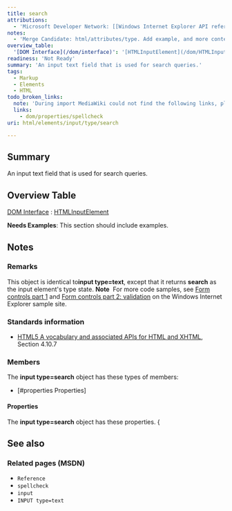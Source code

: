 ```yaml
---
title: search
attributions:
  - 'Microsoft Developer Network: [[Windows Internet Explorer API reference](http://msdn.microsoft.com/en-us/library/ie/hh828809%28v=vs.85%29.aspx) Article]'
notes:
  - 'Merge Candidate: html/attributes/type. Add example, and more contents.'
overview_table:
  '[DOM Interface](/dom/interface)': '[HTMLInputElement](/dom/HTMLInputElement)'
readiness: 'Not Ready'
summary: 'An input text field that is used for search queries.'
tags:
  - Markup
  - Elements
  - HTML
todo_broken_links:
  note: 'During import MediaWiki could not find the following links, please fix and adjust this list.'
  links:
    - dom/properties/spellcheck
uri: html/elements/input/type/search

---
```

## Summary

An input text field that is used for search queries.

## Overview Table

[DOM Interface](/dom/interface)
:   [HTMLInputElement](/dom/HTMLInputElement)

**Needs Examples**: This section should include examples.

## Notes

### Remarks

This object is identical to**input type=text**, except that it returns **search** as the input element's type state. **Note**  For more code samples, see [Form controls part 1](http://go.microsoft.com/fwlink/p/?LinkID=251128) and [Form controls part 2: validation](http://go.microsoft.com/fwlink/p/?LinkID=251131) on the Windows Internet Explorer sample site.

### Standards information

-   [HTML5 A vocabulary and associated APIs for HTML and XHTML](http://go.microsoft.com/fwlink/p/?linkid=221374), Section 4.10.7

### Members

The **input type=search** object has these types of members:

-   [\#properties Properties]

#### Properties

The **input type=search** object has these properties. {

## See also

### Related pages (MSDN)

-   `Reference`
-   `spellcheck`
-   `input`
-   `INPUT type=text`
